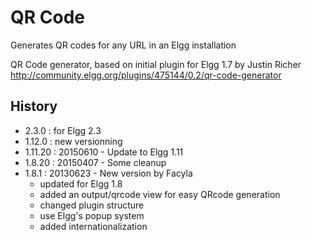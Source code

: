 # QR Code
Generates QR codes for any URL in an Elgg installation

QR Code generator, based on initial plugin for Elgg 1.7 by Justin Richer
http://community.elgg.org/plugins/475144/0.2/qr-code-generator

## History
 - 2.3.0 : for Elgg 2.3
 - 1.12.0 : new versionning
 - 1.11.20 : 20150610 - Update to Elgg 1.11
 - 1.8.20 : 20150407 - Some cleanup
 - 1.8.1 : 20130623 - New version by Facyla
	- updated for Elgg 1.8
	- added an output/qrcode view for easy QRcode generation
	- changed plugin structure
	- use Elgg's popup system
	- added internationalization

